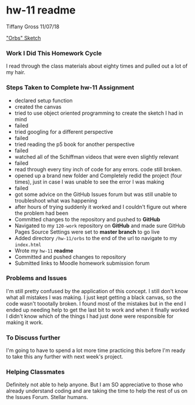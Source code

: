 # hw-11 readme
Tiffany Gross
11/07/18

["Orbs" Sketch](https://jolenetiffanyg.github.io/course-work/hw-11/orbs/)

### Work I Did This Homework Cycle
  I read through the class materials about eighty times and pulled out a lot of my hair.

### Steps Taken to Complete **hw-11** Assignment

- declared setup function
- created the canvas
- tried to use object oriented programming to create the sketch I had in mind
- failed
- tried googling for a different perspective
- failed
- tried reading the p5 book for another perspective
- failed
- watched all of the Schiffman videos that were even slightly relevant
- failed
- read through every tiny inch of code for any errors.  code still broken.
- opened up a brand new folder and Completely redid the project (four times), just in case I was unable to see the error I was making
- failed
- got some advice on the GitHub Issues forum but was still unable to troubleshoot what was happening
- after hours of trying suddenly it worked and I couldn't figure out where the problem had been
- Committed changes to the repository and pushed to **GitHub**
- Navigated to my `120-work` repository on **GitHub** and made sure GitHub Pages Source Settings were set to **master branch** to go live
- Added directory `/hw-11/orbs` to the end of the url to navigate to my `index.html`
- Wrote my `hw-11` **readme**
- Committed and pushed changes to repository
- Submitted links to Moodle homework submission forum

### Problems and Issues

I'm still pretty confused by the application of this concept.  I still don't know what all mistakes I was making.  I just kept getting a black canvas, so the code wasn't toootally broken.  I found most of the mistakes but in the end I ended up needing help to get the last bit to work and when it finally worked I didn't know which of the things I had just done were responsible for making it work.

### To Discuss further

I'm going to have to spend a lot more time practicing this before I'm ready to take this any further with next week's project.

### Helping Classmates

Definitely not able to help anyone.  But I am SO appreciative to those who already understand coding and are taking the time to help the rest of us on the Issues Forum.  Stellar humans.
